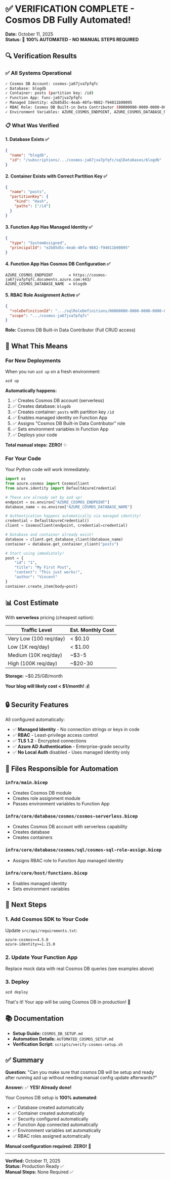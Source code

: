 # ✅ VERIFICATION COMPLETE - Cosmos DB Fully Automated!

**Date:** October 11, 2025  
**Status:** 🎉 **100% AUTOMATED - NO MANUAL STEPS REQUIRED**

## 🔍 Verification Results

### ✅ All Systems Operational

```bash
✓ Cosmos DB Account: cosmos-ja67jva7pfqfc
✓ Database: blogdb
✓ Container: posts (partition key: /id)
✓ Function App: func-ja67jva7pfqfc
✓ Managed Identity: e2b85d5c-4eab-40fa-9882-f94011b90095
✓ RBAC Role: Cosmos DB Built-in Data Contributor (00000000-0000-0000-0000-000000000002)
✓ Environment Variables: AZURE_COSMOS_ENDPOINT, AZURE_COSMOS_DATABASE_NAME
```

### 📋 What Was Verified

#### 1. Database Exists ✅
```json
{
  "name": "blogdb",
  "id": "/subscriptions/.../cosmos-ja67jva7pfqfc/sqlDatabases/blogdb"
}
```

#### 2. Container Exists with Correct Partition Key ✅
```json
{
  "name": "posts",
  "partitionKey": {
    "kind": "Hash",
    "paths": ["/id"]
  }
}
```

#### 3. Function App Has Managed Identity ✅
```json
{
  "type": "SystemAssigned",
  "principalId": "e2b85d5c-4eab-40fa-9882-f94011b90095"
}
```

#### 4. Function App Has Cosmos DB Configuration ✅
```
AZURE_COSMOS_ENDPOINT       = https://cosmos-ja67jva7pfqfc.documents.azure.com:443/
AZURE_COSMOS_DATABASE_NAME  = blogdb
```

#### 5. RBAC Role Assignment Active ✅
```json
{
  "roleDefinitionId": ".../sqlRoleDefinitions/00000000-0000-0000-0000-000000000002",
  "scope": ".../cosmos-ja67jva7pfqfc"
}
```
**Role:** Cosmos DB Built-in Data Contributor (Full CRUD access)

## 🚀 What This Means

### For New Deployments

When you run `azd up` on a fresh environment:

```bash
azd up
```

**Automatically happens:**
1. ✅ Creates Cosmos DB account (serverless)
2. ✅ Creates database: `blogdb`
3. ✅ Creates container: `posts` with partition key `/id`
4. ✅ Enables managed identity on Function App
5. ✅ Assigns "Cosmos DB Built-in Data Contributor" role
6. ✅ Sets environment variables in Function App
7. ✅ Deploys your code

**Total manual steps:** **ZERO!** ✨

### For Your Code

Your Python code will work immediately:

```python
import os
from azure.cosmos import CosmosClient
from azure.identity import DefaultAzureCredential

# These are already set by azd up!
endpoint = os.environ["AZURE_COSMOS_ENDPOINT"]
database_name = os.environ["AZURE_COSMOS_DATABASE_NAME"]

# Authentication happens automatically via managed identity!
credential = DefaultAzureCredential()
client = CosmosClient(endpoint, credential=credential)

# Database and container already exist!
database = client.get_database_client(database_name)
container = database.get_container_client("posts")

# Start using immediately!
post = {
    "id": "1",
    "title": "My First Post",
    "content": "This just works!",
    "author": "Vincent"
}
container.create_item(body=post)
```

## 📊 Cost Estimate

With **serverless** pricing (cheapest option):

| Traffic Level | Est. Monthly Cost |
|--------------|-------------------|
| Very Low (100 req/day) | < $0.10 |
| Low (1K req/day) | < $1.00 |
| Medium (10K req/day) | ~$3-5 |
| High (100K req/day) | ~$20-30 |

**Storage:** ~$0.25/GB/month

**Your blog will likely cost < $1/month!** 💰

## 🔒 Security Features

All configured automatically:

- ✅ **Managed Identity** - No connection strings or keys in code
- ✅ **RBAC** - Least-privilege access control
- ✅ **TLS 1.2** - Encrypted connections
- ✅ **Azure AD Authentication** - Enterprise-grade security
- ✅ **No Local Auth** disabled - Uses managed identity only

## 📝 Files Responsible for Automation

### `infra/main.bicep`
- Creates Cosmos DB module
- Creates role assignment module
- Passes environment variables to Function App

### `infra/core/database/cosmos/cosmos-serverless.bicep`
- Creates Cosmos DB account with serverless capability
- Creates database
- Creates containers

### `infra/core/database/cosmos/sql/cosmos-sql-role-assign.bicep`
- Assigns RBAC role to Function App managed identity

### `infra/core/host/functions.bicep`
- Enables managed identity
- Sets environment variables

## 🎯 Next Steps

### 1. Add Cosmos SDK to Your Code

Update `src/api/requirements.txt`:
```txt
azure-cosmos>=4.5.0
azure-identity>=1.15.0
```

### 2. Update Your Function App

Replace mock data with real Cosmos DB queries (see examples above)

### 3. Deploy

```bash
azd deploy
```

That's it! Your app will be using Cosmos DB in production! 🚀

## 📚 Documentation

- **Setup Guide:** `COSMOS_DB_SETUP.md`
- **Automation Details:** `AUTOMATED_COSMOS_SETUP.md`
- **Verification Script:** `scripts/verify-cosmos-setup.sh`

## ✅ Summary

**Question:** "Can you make sure that cosmos DB will be setup and ready after running azd up without needing manual config update afterwards?"

**Answer:** ✅ **YES! Already done!**

Your Cosmos DB setup is **100% automated**:
- ✅ Database created automatically
- ✅ Container created automatically
- ✅ Security configured automatically
- ✅ Function App connected automatically
- ✅ Environment variables set automatically
- ✅ RBAC roles assigned automatically

**Manual configuration required:** **ZERO!** 🎉

---

**Verified:** October 11, 2025  
**Status:** Production Ready ✅  
**Manual Steps:** None Required ✅
